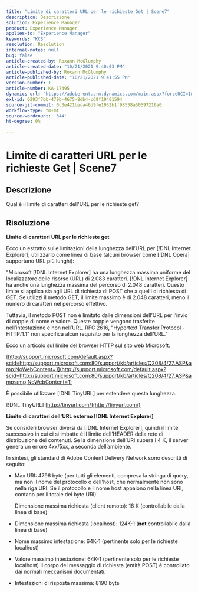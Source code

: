 ```yaml
---
title: "Limite di caratteri URL per le richieste Get | Scene7"
description: Descrizione
solution: Experience Manager
product: Experience Manager
applies-to: "Experience Manager"
keywords: "KCS"
resolution: Resolution
internal-notes: null
bug: false
article-created-by: Roxann McGlumphy
article-created-date: "10/21/2021 9:40:03 PM"
article-published-by: Roxann McGlumphy
article-published-date: "10/21/2021 9:41:55 PM"
version-number: 1
article-number: KA-17495
dynamics-url: "https://adobe-ent.crm.dynamics.com/main.aspx?forceUCI=1&pagetype=entityrecord&etn=knowledgearticle&id=6a89cf70-b732-ec11-b6e5-000d3a5ba97a"
exl-id: 0293f7bb-479b-4675-8db4-c69f19401594
source-git-commit: 0c3e421beca46d9fe1952b1f98538a50697216a0
workflow-type: tm+mt
source-wordcount: '344'
ht-degree: 0%

---
```


# Limite di caratteri URL per le richieste Get | Scene7

## Descrizione


Qual è il limite di caratteri dell&#39;URL per le richieste get?


## Risoluzione


<b>Limite di caratteri URL per le richieste get</b>

Ecco un estratto sulle limitazioni della lunghezza dell’URL per [!DNL Internet Explorer]; utilizzarlo come linea di base (alcuni browser come [!DNL Opera] supportano URL più lunghi):

&quot;Microsoft [!DNL Internet Explorer] ha una lunghezza massima uniforme del localizzatore delle risorse (URL) di 2.083 caratteri. [!DNL Internet Explorer] ha anche una lunghezza massima del percorso di 2.048 caratteri. Questo limite si applica sia agli URL di richiesta di POST che a quelli di richiesta di GET. Se utilizzi il metodo GET, il limite massimo è di 2.048 caratteri, meno il numero di caratteri nel percorso effettivo.

Tuttavia, il metodo POST non è limitato dalle dimensioni dell’URL per l’invio di coppie di nome e valore. Queste coppie vengono trasferite nell’intestazione e non nell’URL. RFC 2616, &quot;Hypertext Transfer Protocol - HTTP/1.1&quot; non specifica alcun requisito per la lunghezza dell&#39;URL.&quot;

Ecco un articolo sul limite del browser HTTP sul sito web Microsoft:

[http://support.microsoft.com/default.aspx?scid=http://support.microsoft.com:80/support/kb/articles/Q208/4/27.ASP&amp;NoWebContent=1](http://support.microsoft.com/default.aspx?scid=http://support.microsoft.com:80/support/kb/articles/Q208/4/27.ASP&amp;amp;NoWebContent=1)

È possibile utilizzare [!DNL TinyURL] per estendere questa lunghezza.

[!DNL TinyURL] [http://tinyurl.com/](http://tinyurl.com/)

<b>Limite di caratteri dell&#39;URL esterno [!DNL Internet Explorer]</b>

Se consideri browser diversi da [!DNL Internet Explorer], quindi il limite successivo in cui ci si imbatte è il limite dell’HEADER della rete di distribuzione dei contenuti. Se la dimensione dell’URI supera i 4 K, il server genera un errore 4xx/5xx, a seconda dell’ambiente.

In sintesi, gli standard di Adobe Content Delivery Network sono descritti di seguito:

- Max URI: 4796 byte (per tutti gli elementi, compresa la stringa di query, ma non il nome del protocollo o dell&#39;host, che normalmente non sono nella riga URI. Se il protocollo e il nome host appaiono nella linea URI, contano per il totale dei byte URI)

   Dimensione massima richiesta (client remoto): 16 K (controllabile dalla linea di base)
- Dimensione massima richiesta (localhost): 124K-1 (<b>not</b> controllabile dalla linea di base)
- Nome massimo intestazione: 64K-1 (pertinente solo per le richieste localhost)
- Valore massimo intestazione: 64K-1 (pertinente solo per le richieste localhost) Il corpo del messaggio di richiesta (entità POST) è controllato dai normali meccanismi documentati.
- Intestazioni di risposta massima: 8190 byte
